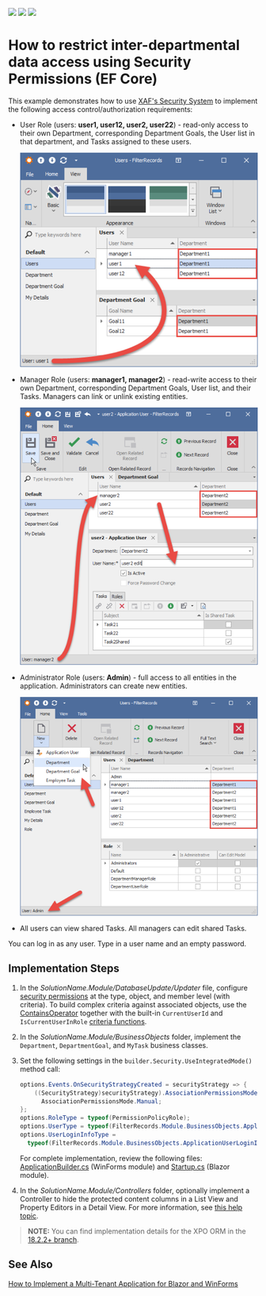 <!-- default badges list -->
![](https://img.shields.io/endpoint?url=https://codecentral.devexpress.com/api/v1/VersionRange/128592845/22.2.2%2B)
[![](https://img.shields.io/badge/Open_in_DevExpress_Support_Center-FF7200?style=flat-square&logo=DevExpress&logoColor=white)](https://supportcenter.devexpress.com/ticket/details/E4045)
[![](https://img.shields.io/badge/📖_How_to_use_DevExpress_Examples-e9f6fc?style=flat-square)](https://docs.devexpress.com/GeneralInformation/403183)
<!-- default badges end -->
# How to restrict inter-departmental data access using Security Permissions (EF Core)

This example demonstrates how to use [XAF's Security System](https://docs.devexpress.com/eXpressAppFramework/113366/concepts/security-system) to implement the following access control/authorization requirements:

- User Role (users: **user1, user12, user2, user22**) - read-only access to their own Department, corresponding Department Goals, the User list in that department, and Tasks assigned to these users.

  ![](./media/Users.png)

- Manager Role (users: **manager1, manager2**) - read-write access to their own Department, corresponding Department Goals, User list, and their Tasks. Managers can link or unlink existing entities. 

  ![](./media/Managers.png)

- Administrator Role (users: **Admin**) - full access to all entities in the application. Administrators can create new entities. 

  ![](./media/Administrators.png)

- All users can view shared Tasks. All managers can edit shared Tasks.

You can log in as any user. Type in a user name and an empty password. 

## Implementation Steps

1. In the *SolutionName.Module/DatabaseUpdate/Updater* file, configure [security permissions](https://docs.devexpress.com/eXpressAppFramework/113366/concepts/security-system/security-system-overview) at the type, object, and member level (with criteria). To build complex criteria against associated objects, use the [ContainsOperator](https://docs.devexpress.com/CoreLibraries/DevExpress.Data.Filtering.ContainsOperator) together with the built-in `CurrentUserId` and `IsCurrentUserInRole` [criteria functions](http://documentation.devexpress.com/#xaf/CustomDocument3307).
2. In the *SolutionName.Module/BusinessObjects* folder, implement the `Department`, `DepartmentGoal`, and `MyTask` business classes.
3. Set the following settings in the `builder.Security.UseIntegratedMode()` method call: 
    ```cs
    options.Events.OnSecurityStrategyCreated = securityStrategy => {
        ((SecurityStrategy)securityStrategy).AssociationPermissionsMode = 
          AssociationPermissionsMode.Manual;
    };
    options.RoleType = typeof(PermissionPolicyRole);
    options.UserType = typeof(FilterRecords.Module.BusinessObjects.ApplicationUser);
    options.UserLoginInfoType = 
      typeof(FilterRecords.Module.BusinessObjects.ApplicationUserLoginInfo);
    ```

      For complete implementation, review the following files: [ApplicationBuilder.cs](./CS/FilterRecords.Win/ApplicationBuilder.cs) (WinForms module) and [Startup.cs](./CS/FilterRecords.Blazor.Server/Startup.cs) (Blazor module).

4. In the *SolutionName.Module/Controllers* folder, optionally implement a Controller to hide the protected content columns in a List View and Property Editors in a Detail View. For more information, see [this help topic](https://docs.devexpress.com/eXpressAppFramework/114008/task-based-help/security/how-to-hide-the-protected-content-columns-in-a-list-view-and-property-editors-in-a-detail-view).

>**NOTE:** You can find implementation details for the XPO ORM in the [18.2.2+ branch](https://github.com/DevExpress-Examples/XAF_how-to-separate-employees-data-in-different-departments-using-security-permissions-in-xpo-e4045/tree/18.2.2+).


## See Also
[How to Implement a Multi-Tenant Application for Blazor and WinForms](https://www.devexpress.com/go/XAF_MultiTenancy_Example.aspx)
